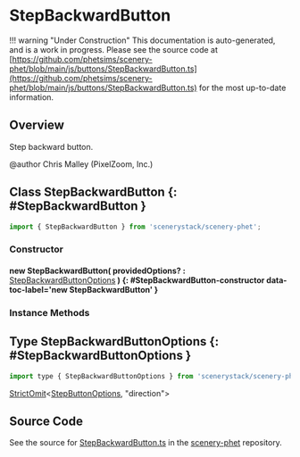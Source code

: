 # StepBackwardButton

!!! warning "Under Construction"
    This documentation is auto-generated, and is a work in progress. Please see the source code at
    [https://github.com/phetsims/scenery-phet/blob/main/js/buttons/StepBackwardButton.ts](https://github.com/phetsims/scenery-phet/blob/main/js/buttons/StepBackwardButton.ts) for the most up-to-date information.

## Overview

Step backward button.

@author Chris Malley (PixelZoom, Inc.)

## Class StepBackwardButton {: #StepBackwardButton }


```js
import { StepBackwardButton } from 'scenerystack/scenery-phet';
```
### Constructor

#### new StepBackwardButton( providedOptions? : <span style="font-weight: 400;">[StepBackwardButtonOptions](../scenery-phet/StepBackwardButton.md#StepBackwardButtonOptions)</span> ) {: #StepBackwardButton-constructor data-toc-label='new StepBackwardButton' }

### Instance Methods





## Type StepBackwardButtonOptions {: #StepBackwardButtonOptions }


```js
import type { StepBackwardButtonOptions } from 'scenerystack/scenery-phet';
```


[StrictOmit](../phet-core/StrictOmit.md)&lt;[StepButtonOptions](../scenery-phet/StepButton.md#StepButtonOptions), "direction"&gt;



## Source Code

See the source for [StepBackwardButton.ts](https://github.com/phetsims/scenery-phet/blob/main/js/buttons/StepBackwardButton.ts) in the [scenery-phet](https://github.com/phetsims/scenery-phet) repository.
